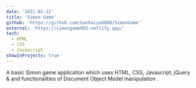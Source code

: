 ```yaml
---
date: '2021-02-12'
title: 'Simon Game'
github: 'https://github.com/kanhaiya8608/SimonGame'
external: 'https://simongame003.netlify.app/'
tech:
  - HTML
  - CSS
  - Javascript
showInProjects: true
---
```


A basic Simon game application which uses HTML, CSS, Javascript, jQuery & and functionalities of Document Object Model manipulation .
